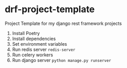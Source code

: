 # drf-project-template
Project Template for my django rest framework projects


1. Install Poetry
2. Install dependencies
3. Set environment variables
4. Run redis server `redis-server`
5. Run celery workers
6. Run django server `python manage.py runserver`
